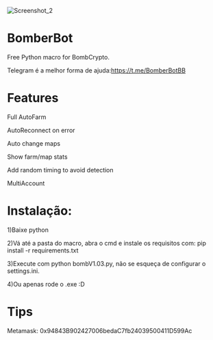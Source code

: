 ![Screenshot_2](https://user-images.githubusercontent.com/69945767/140529580-56d07a4d-01e6-403e-9f4e-a880648e49d4.png)


# BomberBot
Free Python macro for BombCrypto.

Telegram é a melhor forma de ajuda:https://t.me/BomberBotBB


# Features
Full AutoFarm

AutoReconnect on error

Auto change maps

Show farm/map stats

Add random timing to avoid detection

MultiAccount

# Instalação:
1)Baixe python 

2)Vá até a pasta do macro, abra o cmd e instale os requisitos com: pip install -r requirements.txt

3)Execute com python bombV1.03.py, não se esqueça de configurar o settings.ini.

4)Ou apenas rode o .exe :D

# Tips
Metamask: 0x94843B902427006bedaC7fb24039500411D599Ac


